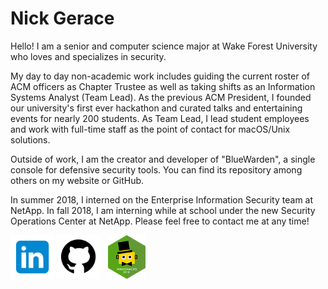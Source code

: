 # Nick Gerace

Hello! I am a senior and computer science major at Wake Forest University who loves and specializes in security.

My day to day non-academic work includes guiding the current roster of ACM officers as Chapter Trustee as well as taking shifts as an Information Systems Analyst (Team Lead). As the previous ACM President, I founded our university's first ever hackathon and curated talks and entertaining events for nearly 200 students. As Team Lead, I lead student employees and work with full-time staff as the point of contact for macOS/Unix solutions.

Outside of work, I am the creator and developer of "BlueWarden", a single console for defensive security tools. You can find its repository among others on my website or GitHub.

In summer 2018, I interned on the Enterprise Information Security team at NetApp. In fall 2018, I am interning while at school under the new Security Operations Center at NetApp. Please feel free to contact me at any time!

[<img src="linkedin.png" alt="linkedin" style="width: 70px;"/>](https://linkedin.com/in/nickgerace)
[<img src="github.png" alt="github" style="width: 70px;"/>](https://github.com/nickgerace)
&nbsp;
[<img src="wakehackslogo.png" alt="wakehackslogo" style="height: 70px;"/>](https://acm.cs.wfu.edu)
